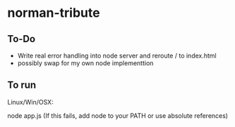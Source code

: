 # norman-tribute

## To-Do
* Write real error handling into node server and reroute / to index.html
* possibly swap for my own node implementtion

## To run
Linux/Win/OSX:

node app.js (If this fails, add node to your PATH or use absolute references)